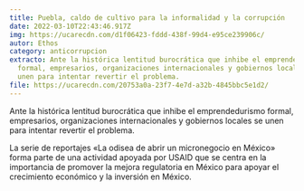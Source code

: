 ```yaml
---
title: Puebla, caldo de cultivo para la informalidad y la corrupción
date: 2022-03-10T22:43:46.917Z
img: https://ucarecdn.com/d1f06423-fddd-438f-99d4-e95ce239906c/
autor: Ethos
category: anticorrupcion
extracto: Ante la histórica lentitud burocrática que inhibe el emprendedurismo
  formal, empresarios, organizaciones internacionales y gobiernos locales se
  unen para intentar revertir el problema.
file: https://ucarecdn.com/20753a0a-23f7-4e7d-a32b-4845bbc5e1d2/
---
```

Ante la histórica lentitud burocrática que inhibe el emprendedurismo formal, empresarios, organizaciones internacionales y gobiernos locales se unen para intentar revertir el problema.

La serie de reportajes «La odisea de abrir un micronegocio en México» forma parte de una actividad apoyada por USAID que se centra en la importancia de promover la mejora regulatoria en México para apoyar el crecimiento económico y la inversión en México.